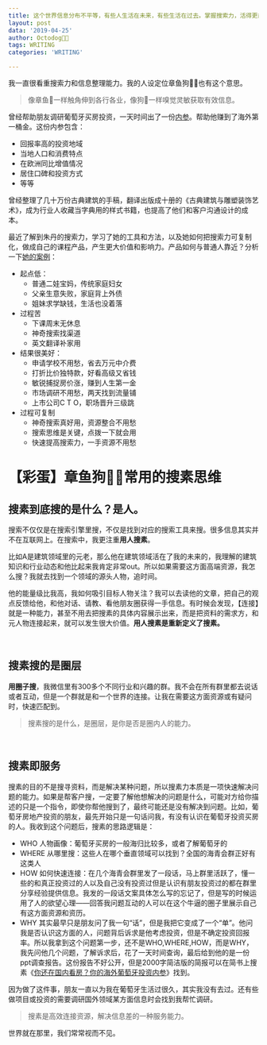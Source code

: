 ```yaml
---
title: 这个世界信息分布不平等，有些人生活在未来，有些生活在过去。掌握搜索力，活得更前卫一些。
layout: post
data: '2019-04-25'
author: Octodog🐙🐶
tags: WRITING
categories: 'WRITING'

---
```


我一直很看重搜索力和信息整理能力。我的人设定位章鱼狗🐙🐶也有这个意思。

> 像章鱼🐙一样触角伸到各行各业，像狗🐶一样嗅觉灵敏获取有效信息。


曾经帮助朋友调研葡萄牙买房投资，一天时间出了一份[内参](https://www.jianshu.com/p/b80aac14970a)。帮助他赚到了海外第一桶金。这份内参包含：
- 回报率高的投资地域
- 当地人口和消费特点
- 在欧洲同比增值情况
- 居住口碑和投资方式
- 等等

曾经整理了几十万份古典建筑的手稿，翻译出版成十册的《古典建筑与雕塑装饰艺术》，成为行业人收藏当字典用的样式书籍，也提高了他们和客户沟通设计的成本。

最近了解到朱丹的搜索力，学习了她的工具和方法，以及她如何把搜索力可复制化，做成自己的课程产品，产生更大价值和影响力。产品如何与普通人靠近？分析一下[她的案例](https://mp.weixin.qq.com/s/oJM14F9HWp0S9ccLfuoT2w)：

- 起点低：
	- 普通二娃宝妈，传统家庭妇女
	- 父亲生意失败，家庭背上外债
	- 姐妹求学缺钱，生活也没着落
- 过程苦
	- 下课周末无休息
	- 神奇搜索找渠道
	- 英文翻译补家用
- 结果很美好：
	- 申请学校不用愁，省去万元中介费
	- 打折比价独特款，好看高级又省钱
	- 敏锐捕捉房价涨，赚到人生第一金
	- 市场调研不用愁，两天找到流量铺
	- 上市公司C T O，职场晋升三级跳
- 过程可复制
	- 神奇搜索真好用，资源整合不用愁
	- 搜索思维是关键，点拨一下就会用
	- 快速提高搜索力，一手资源不用愁



# 【彩蛋】章鱼狗🐙🐶常用的搜素思维



## 搜素到底搜的是什么？是人。

搜索不仅仅是在搜索引擎里搜，不仅是找到对应的搜索工具来搜。很多信息其实并不在互联网上。在搜索中，我更注重**用人搜素**。

比如A是建筑领域里的元老，那么他在建筑领域活在了我的未来的，我理解的建筑知识和行业动态和他比起来我肯定非常out。所以如果需要这方面高端资源，我怎么搜？我就去找到一个领域的源头人物，追时间。

他的能量级比我高，我如何吸引目标人物关注？我可以去读他的文章，把自己的观点反馈给他，和他对话、请教、看他朋友圈获得一手信息。有时候会发现，【连接】就是一种能力，甚至不用去把搜素的具体内容展示出来，而是把资料的需求方，和元人物连接起来，就可以发生很大价值。**用人搜素是重新定义了搜素。**


<br/>

## 搜素搜的是圈层

**用圈子搜**，我微信里有300多个不同行业和兴趣的群。我不会在所有群里都去说话或者互动，但是一个群就是和一个世界的连接。让我在需要这方面资源或有疑问时，快速匹配到。

> 搜素搜的是什么，是圈层，是你是否是圈内人的能力。

<br/>

## 搜素即服务

搜素的目的不是搜寻资料，而是解决某种问题，所以搜素力本质是一项快速解决问题的能力。如果是帮客户搜，一定要了解他想解决的问题是什么，可能对方给你描述的只是一个指令，即使你帮他搜到了，最终可能还是没有解决到问题。比如，葡萄牙房地产投资的朋友，最先开始只是一句话问我，有没有认识在葡萄牙投资买房的人。我收到这个问题后，搜素的思路逻辑是：
- WHO 人物画像：葡萄牙买房的一般海归比较多，或者了解葡萄牙的
- WHERE 从哪里搜：这些人在哪个垂直领域可以找到？全国的海青会群正好有这类人
- HOW 如何快速连接：在几个海青会群里发了一段话，马上群里活跃了，懂一些的和真正投资过的人以及自己没有投资过但是认识有朋友投资过的都在群里分享经验提供信息。我发的一段话文案具体怎么写的忘记了，但是写的时候运用了人的欲望心理——回答我问题互动的人可以在这个牛逼的圈子里展示自己有这方面资源和资历。
- WHY 其实最早只是朋友问了我一句“话”，但是我把它变成了一个“单”。他问我是否认识这方面的人，问题背后诉求是他考虑投资，但是不确定投资回报率。所以我拿到这个问题第一步，还不是WHO,WHERE,HOW，而是WHY，我先问他几个问题，了解诉求后，花了一天时间查询，最后给到他的是一份ppt调查报告。这份报告不好公开，但是2000字简洁版的简报可以在简书上搜素《[你还在国内看房？你的海外葡萄牙投资内参](https://www.jianshu.com/p/b80aac14970a)》找到。

因为做了这件事，朋友一直以为我在葡萄牙生活过很久，其实我没有去过。还有些做项目或投资的需要调研国外领域某方面信息时会找到我帮忙调研。

> 搜素是高效连接资源，解决信息差的一种服务能力。

世界就在那里，我们常常视而不见。